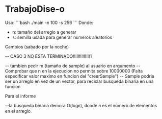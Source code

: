 # TrabajoDise-o

Uso:
´´´bash
./main -n 100 -s 256
´´´
Donde:
- n: tamaño del arreglo a generar
- s: semilla usada para generar numeros aleatorios


Cambios (sabado por la noche)

-- CASO 3 NO ESTA TERMINADO!!!!!!!!!!!!!!1


-- tambien pedir m (tamaño de sample) al usuario en argumento
-- Comprobar que n en la ejecucion no permita sobre 10000000 (Falta especificar valor maximo en funcion del "crearSample") 
-- Sample podria ser un arreglo en vez de un vector, para reciclar busqueda binaria en una funcion



Para el informe

--la busqueda binaria demora O(logn), donde 𝑛 es el número de elementos en el arreglo.